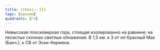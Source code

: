 ```yaml
---
title: ⦗[Кая]⒯ II⦘
tags: [ороним]
quadrants: [Г4]
---
```


Невысокая плосковерхая гора, стоящая изолированно на равнине; на лесистых
склонах светлые обнажения. В 1,5 км. к З от нп Красный Мак (Бахч.), к СВ от
Эски-Кермена.

